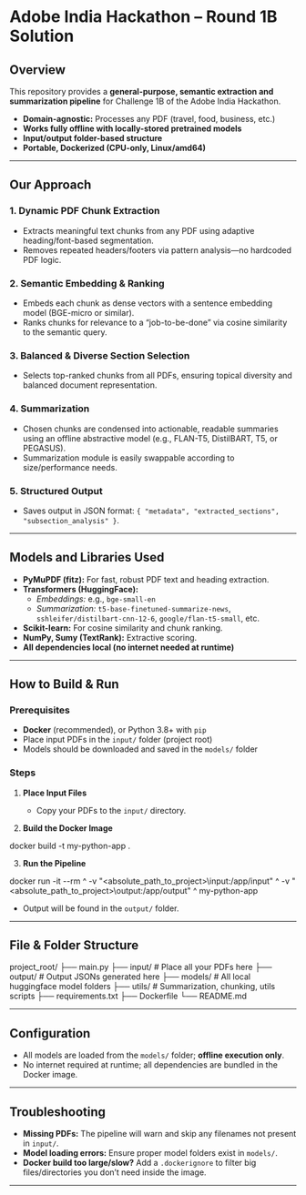 # Adobe India Hackathon – Round 1B Solution

## Overview

This repository provides a **general-purpose, semantic extraction and summarization pipeline** for Challenge 1B of the Adobe India Hackathon.

- **Domain-agnostic:** Processes any PDF (travel, food, business, etc.)
- **Works fully offline with locally-stored pretrained models**
- **Input/output folder-based structure**
- **Portable, Dockerized (CPU-only, Linux/amd64)**

---

## Our Approach

### 1. Dynamic PDF Chunk Extraction
- Extracts meaningful text chunks from any PDF using adaptive heading/font-based segmentation.
- Removes repeated headers/footers via pattern analysis—no hardcoded PDF logic.

### 2. Semantic Embedding & Ranking
- Embeds each chunk as dense vectors with a sentence embedding model (BGE-micro or similar).
- Ranks chunks for relevance to a “job-to-be-done” via cosine similarity to the semantic query.

### 3. Balanced & Diverse Section Selection
- Selects top-ranked chunks from all PDFs, ensuring topical diversity and balanced document representation.

### 4. Summarization
- Chosen chunks are condensed into actionable, readable summaries using an offline abstractive model (e.g., FLAN-T5, DistilBART, T5, or PEGASUS).
- Summarization module is easily swappable according to size/performance needs.

### 5. Structured Output
- Saves output in JSON format: `{ "metadata", "extracted_sections", "subsection_analysis" }`.

---

## Models and Libraries Used

- **PyMuPDF (fitz):** For fast, robust PDF text and heading extraction.
- **Transformers (HuggingFace):**
  - *Embeddings:* e.g., `bge-small-en`
  - *Summarization:* `t5-base-finetuned-summarize-news`, `sshleifer/distilbart-cnn-12-6`, `google/flan-t5-small`, etc.
- **Scikit-learn:** For cosine similarity and chunk ranking.
- **NumPy, Sumy (TextRank):** Extractive scoring.
- **All dependencies local (no internet needed at runtime)**

---

## How to Build & Run

### Prerequisites

- **Docker** (recommended), or Python 3.8+ with `pip`
- Place input PDFs in the `input/` folder (project root)
- Models should be downloaded and saved in the `models/` folder

### Steps

1. **Place Input Files**
   - Copy your PDFs to the `input/` directory.

2. **Build the Docker Image**

docker build -t my-python-app .

3. **Run the Pipeline**

docker run -it --rm ^
-v "<absolute_path_to_project>\input:/app/input" ^
-v "<absolute_path_to_project>\output:/app/output" ^
my-python-app

- Output will be found in the `output/` folder.

---

## File & Folder Structure

project_root/
├── main.py
├── input/ # Place all your PDFs here
├── output/ # Output JSONs generated here
├── models/ # All local huggingface model folders
├── utils/ # Summarization, chunking, utils scripts
├── requirements.txt
├── Dockerfile
└── README.md



---

## Configuration

- All models are loaded from the `models/` folder; **offline execution only**.
- No internet required at runtime; all dependencies are bundled in the Docker image.

---

## Troubleshooting

- **Missing PDFs:** The pipeline will warn and skip any filenames not present in `input/`.
- **Model loading errors:** Ensure proper model folders exist in `models/`.
- **Docker build too large/slow?** Add a `.dockerignore` to filter big files/directories you don’t need inside the image.

---
